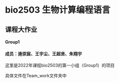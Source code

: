 # bio2503 生物计算编程语言
## 课程大作业
#### Group1
#### 成员：逄崇宸、王宇尘、王超贤、朱翔宇

这里是2022年课程bio2503的第一小组（Group1）的项目

具体文件在Team_work文件夹中
